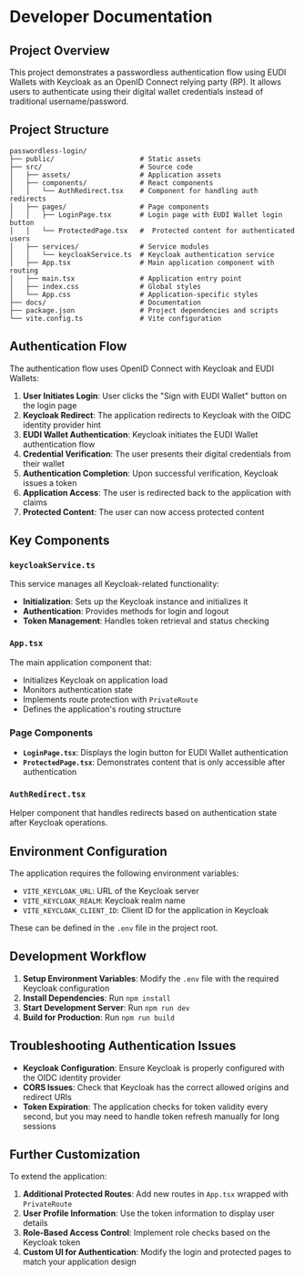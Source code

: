 # Developer Documentation

## Project Overview

This project demonstrates a passwordless authentication flow using EUDI Wallets with Keycloak as an OpenID Connect relying party (RP). It allows users to authenticate using their digital wallet credentials instead of traditional username/password.

## Project Structure

```
passwordless-login/
├── public/                     # Static assets
├── src/                        # Source code
│   ├── assets/                 # Application assets
│   ├── components/             # React components
│   │   └── AuthRedirect.tsx    # Component for handling auth redirects
│   ├── pages/                  # Page components
│   │   ├── LoginPage.tsx       # Login page with EUDI Wallet login button
│   │   └── ProtectedPage.tsx   #  Protected content for authenticated users
│   ├── services/               # Service modules
│   │   └── keycloakService.ts  # Keycloak authentication service
│   ├── App.tsx                 # Main application component with routing
│   ├── main.tsx                # Application entry point
│   ├── index.css               # Global styles
│   └── App.css                 # Application-specific styles
├── docs/                       # Documentation
├── package.json                # Project dependencies and scripts
└── vite.config.ts              # Vite configuration
```

## Authentication Flow

The authentication flow uses OpenID Connect with Keycloak and EUDI Wallets:

1. **User Initiates Login**: User clicks the "Sign with EUDI Wallet" button on the login page
2. **Keycloak Redirect**: The application redirects to Keycloak with the OIDC identity provider hint
3. **EUDI Wallet Authentication**: Keycloak initiates the EUDI Wallet authentication flow
4. **Credential Verification**: The user presents their digital credentials from their wallet
5. **Authentication Completion**: Upon successful verification, Keycloak issues a token
6. **Application Access**: The user is redirected back to the application with claims
7. **Protected Content**: The user can now access protected content

## Key Components

### `keycloakService.ts`

This service manages all Keycloak-related functionality:

- **Initialization**: Sets up the Keycloak instance and initializes it
- **Authentication**: Provides methods for login and logout
- **Token Management**: Handles token retrieval and status checking

### `App.tsx`

The main application component that:

- Initializes Keycloak on application load
- Monitors authentication state
- Implements route protection with `PrivateRoute`
- Defines the application's routing structure

### Page Components

- **`LoginPage.tsx`**: Displays the login button for EUDI Wallet authentication
- **`ProtectedPage.tsx`**: Demonstrates content that is only accessible after authentication

### `AuthRedirect.tsx`

Helper component that handles redirects based on authentication state after Keycloak operations.

## Environment Configuration

The application requires the following environment variables:

- `VITE_KEYCLOAK_URL`: URL of the Keycloak server
- `VITE_KEYCLOAK_REALM`: Keycloak realm name
- `VITE_KEYCLOAK_CLIENT_ID`: Client ID for the application in Keycloak

These can be defined in the `.env` file in the project root.

## Development Workflow

1. **Setup Environment Variables**: Modify the `.env` file with the required Keycloak configuration
2. **Install Dependencies**: Run `npm install`
3. **Start Development Server**: Run `npm run dev`
4. **Build for Production**: Run `npm run build`

## Troubleshooting Authentication Issues

- **Keycloak Configuration**: Ensure Keycloak is properly configured with the OIDC identity provider
- **CORS Issues**: Check that Keycloak has the correct allowed origins and redirect URIs
- **Token Expiration**: The application checks for token validity every second, but you may need to handle token refresh manually for long sessions

## Further Customization

To extend the application:

1. **Additional Protected Routes**: Add new routes in `App.tsx` wrapped with `PrivateRoute`
2. **User Profile Information**: Use the token information to display user details
3. **Role-Based Access Control**: Implement role checks based on the Keycloak token
4. **Custom UI for Authentication**: Modify the login and protected pages to match your application design 